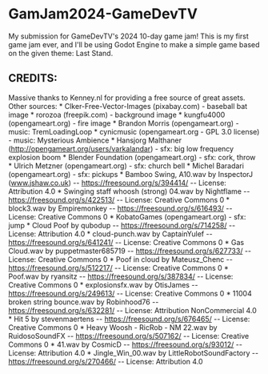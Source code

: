# GamJam2024-GameDevTV
My submission for GameDevTV's 2024 10-day game jam! This is my first game jam ever, and I'll be using Godot Engine to make a simple game based on the given theme: Last Stand.

## CREDITS:
Massive thanks to Kenney.nl for providing a free source of great assets.
Other sources:
	* Clker-Free-Vector-Images (pixabay.com) - baseball bat image
	* rorozoa (freepik.com) - background image
	* kungfu4000 (opengameart.org) - fire image
	* Brandon Morris (opengameart.org) - music: TremLoadingLoop
	* cynicmusic (opengameart.org - GPL 3.0 license) - music: Mysterious Ambience
	* Hansjorg Malthaner (http://opengameart.org/users/varkalandar) - sfx: big low frequency explosion boom
	* Blender Foundation (opengameart.org) - sfx: cork, throw
	* Ulrich Metzner (opengameart.org) - sfx: church bell
	* Michel Baradari (opengameart.org) - sfx: pickups
	* Bamboo Swing, A10.wav by InspectorJ (www.jshaw.co.uk) -- https://freesound.org/s/394414/ -- License: Attribution 4.0
	* Swinging staff whoosh (strong) 04.wav by Nightflame -- https://freesound.org/s/422513/ -- License: Creative Commons 0
	* block3.wav by Empiremonkey -- https://freesound.org/s/616493/ -- License: Creative Commons 0
	* KobatoGames (opengameart.org) - sfx: jump
	* Cloud Poof by qubodup -- https://freesound.org/s/714258/ -- License: Attribution 4.0
		* cloud-punch.wav by CaptainYulef -- https://freesound.org/s/641241/ -- License: Creative Commons 0
		* Gas Cloud.wav by puppetmaster685719 -- https://freesound.org/s/627733/ -- License: Creative Commons 0
		* Poof in cloud by Mateusz_Chenc -- https://freesound.org/s/512217/ -- License: Creative Commons 0
		* Poof.wav by ryansitz -- https://freesound.org/s/387834/ -- License: Creative Commons 0
		* explosionsfx.wav by OtisJames -- https://freesound.org/s/249613/ -- License: Creative Commons 0
	* 11004 broken string bounce.wav by Robinhood76 -- https://freesound.org/s/632281/ -- License: Attribution NonCommercial 4.0
	* Hit 5 by stevenmaertens -- https://freesound.org/s/676465/ -- License: Creative Commons 0
	* Heavy Woosh - RicRob - NM 22.wav by RuidosoSoundFX -- https://freesound.org/s/507162/ -- License: Creative Commons 0
	* 41.wav by CosmicD -- https://freesound.org/s/93012/ -- License: Attribution 4.0
	* Jingle_Win_00.wav by LittleRobotSoundFactory -- https://freesound.org/s/270466/ -- License: Attribution 4.0
